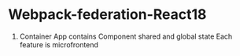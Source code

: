 # Webpack-federation-React18

1. Container App contains Component shared and global state
Each feature is microfrontend 
